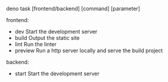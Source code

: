 deno task [frontend/backend] [command] [parameter]

frontend:
  - dev      Start the development server
  - build    Output the static site
  - lint     Run the linter
  - preview  Run a http server locally and serve the build project

backend:
  - start  Start the development server
